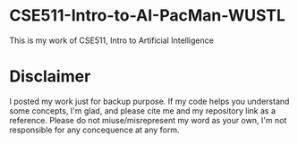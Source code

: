 # CSE511-Intro-to-AI-PacMan-WUSTL

This is my work of CSE511, Intro to Artificial Intelligence

# Disclaimer

I posted my work just for backup purpose. If my code helps you understand some concepts, I'm glad, and please cite me and my repository link as a reference.
Please do not miuse/misrepresent my word as your own, I'm not responsible for any concequence at any form.
